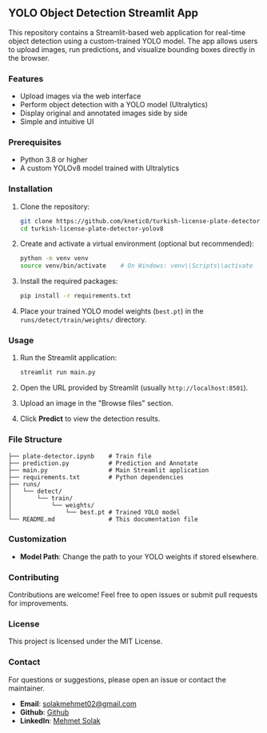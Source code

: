 ## YOLO Object Detection Streamlit App

This repository contains a Streamlit-based web application for real-time object detection using a custom-trained YOLO model. The app allows users to upload images, run predictions, and visualize bounding boxes directly in the browser.

### Features

* Upload images via the web interface
* Perform object detection with a YOLO model (Ultralytics)
* Display original and annotated images side by side
* Simple and intuitive UI

### Prerequisites

* Python 3.8 or higher
* A custom YOLOv8 model trained with Ultralytics

### Installation

1. Clone the repository:

   ```bash
   git clone https://github.com/knetic0/turkish-license-plate-detector-yolov8.git
   cd turkish-license-plate-detector-yolov8
   ```

2. Create and activate a virtual environment (optional but recommended):

   ```bash
   python -m venv venv
   source venv/bin/activate    # On Windows: venv\\Scripts\\activate
   ```

3. Install the required packages:

   ```bash
   pip install -r requirements.txt
   ```

4. Place your trained YOLO model weights (`best.pt`) in the `runs/detect/train/weights/` directory.

### Usage

1. Run the Streamlit application:

   ```bash
   streamlit run main.py
   ```

2. Open the URL provided by Streamlit (usually `http://localhost:8501`).

3. Upload an image in the "Browse files" section.

4. Click **Predict** to view the detection results.

### File Structure

```
├── plate-detector.ipynb    # Train file
├── prediction.py           # Prediction and Annotate
├── main.py                 # Main Streamlit application
├── requirements.txt        # Python dependencies
├── runs/
│   └── detect/
│       └── train/
│           └── weights/
│               └── best.pt # Trained YOLO model
└── README.md               # This documentation file
```

### Customization

* **Model Path**: Change the path to your YOLO weights if stored elsewhere.

### Contributing

Contributions are welcome! Feel free to open issues or submit pull requests for improvements.

### License

This project is licensed under the MIT License.

### Contact

For questions or suggestions, please open an issue or contact the maintainer.

- **Email**: solakmehmet02@gmail.com
- **Github**: [Github](https://github.com/knetic0)
- **LinkedIn**: [Mehmet Solak](https://www.linkedin.com/in/mehmetsolak0/)